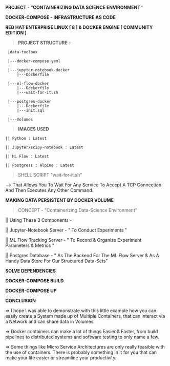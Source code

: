 **PROJECT - "CONTAINERIZING DATA SCIENCE ENVIRONMENT"**

**DOCKER-COMPOSE  -  INFRASTRUCTURE AS CODE**

**RED HAT ENTERPRISE LINUX [ 8 ]  &  DOCKER ENGINE [ COMMUNITY EDITION ]**

>**PROJECT STRUCTURE** -


     |data-toolbox
   
     |---docker-compose.yaml
  
     |---jupyter-notebook-docker
         |---Dockerfile
  
     |---ml-flow-docker
         |---Dockerfile
         |---wait-for-it.sh
  
     |---postgres-docker
         |---Dockerfile
         |---init.sql
  
     |---Volumes    
   
   
  > **IMAGES USED**
  
    || Python : Latest
    
    || Jupyter/scipy-notebook : Latest
    
    || ML Flow : Latest
    
    || Postgress : Alpine : Latest
    


 > SHELL SCRIPT "wait-for-it.sh" 
 
 --> That Allows You To Wait For Any Service To Accept A TCP Connection And Then Executes Any Other Command.




**MAKING DATA PERSISTENT BY DOCKER VOLUME**



> CONCEPT - "Containerizing Data-Science Environment"

   || Using These 3 Components -
 
   || Jupyter-Notebook Server - " To Conduct Experiments "
 
   || ML Flow Tracking Server - " To Record & Organize Experiment Parameters & Metrics "
 
   || Postgres Database - " As The Backend For The ML Flow Server & As A Handy Data Store For Our Structured Data-Sets"
 
 
 
**SOLVE DEPENDENCIES**

**DOCKER-COMPOSE BUILD**

**DOCKER-COMPOSE UP** 



**CONCLUSION**

=> I hope I was able to demonstrate with this little example how you can easily create a System made up of Multiple Containers, that can interact via a Network and can share data in Volumes.

=> Docker containers can make a lot of things Easier & Faster, from build pipelines to distributed systems and software testing to only name a few. 

=> Some things like Micro Service Architectures are only really feasible with the use of containers. There is probably something in it for you that can make your life easier or streamline your productivity.
 
